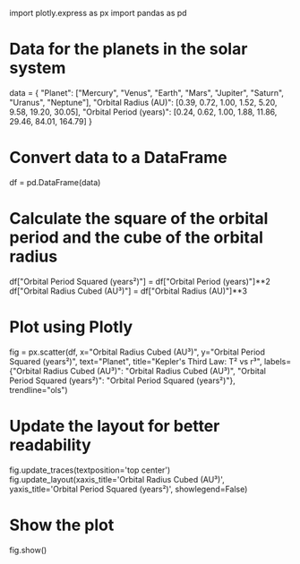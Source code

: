 import plotly.express as px
import pandas as pd

# Data for the planets in the solar system
data = {
    "Planet": ["Mercury", "Venus", "Earth", "Mars", "Jupiter", "Saturn", "Uranus", "Neptune"],
    "Orbital Radius (AU)": [0.39, 0.72, 1.00, 1.52, 5.20, 9.58, 19.20, 30.05],
    "Orbital Period (years)": [0.24, 0.62, 1.00, 1.88, 11.86, 29.46, 84.01, 164.79]
}

# Convert data to a DataFrame
df = pd.DataFrame(data)

# Calculate the square of the orbital period and the cube of the orbital radius
df["Orbital Period Squared (years²)"] = df["Orbital Period (years)"]**2
df["Orbital Radius Cubed (AU³)"] = df["Orbital Radius (AU)"]**3

# Plot using Plotly
fig = px.scatter(df, 
                 x="Orbital Radius Cubed (AU³)", 
                 y="Orbital Period Squared (years²)",
                 text="Planet",
                 title="Kepler's Third Law: T² vs r³",
                 labels={"Orbital Radius Cubed (AU³)": "Orbital Radius Cubed (AU³)", "Orbital Period Squared (years²)": "Orbital Period Squared (years²)"},
                 trendline="ols")

# Update the layout for better readability
fig.update_traces(textposition='top center')
fig.update_layout(xaxis_title='Orbital Radius Cubed (AU³)',
                  yaxis_title='Orbital Period Squared (years²)',
                  showlegend=False)

# Show the plot
fig.show()